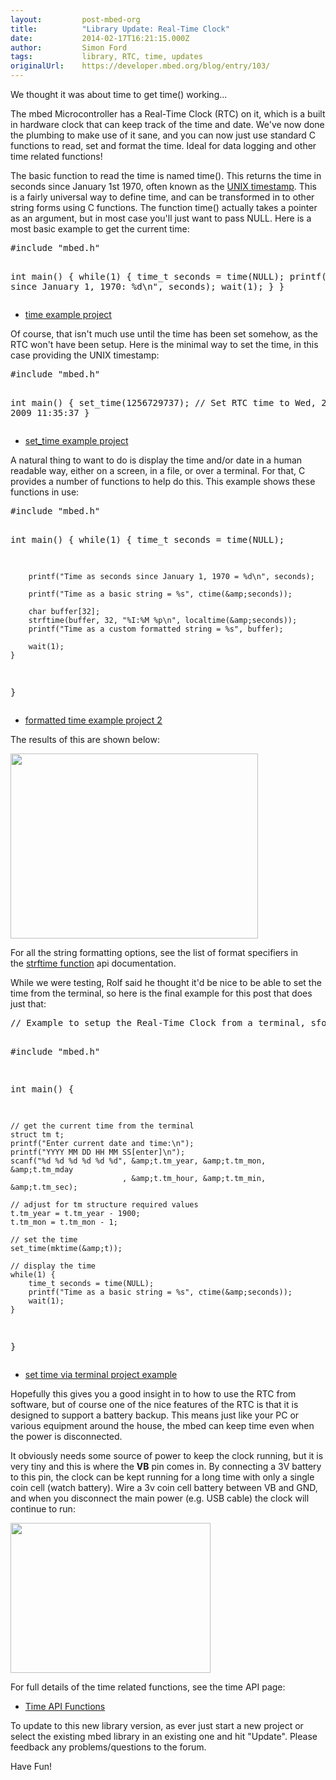 ```yaml
---
layout:         post-mbed-org
title:          "Library Update: Real-Time Clock"
date:           2014-02-17T16:21:15.000Z
author:         Simon Ford
tags:           library, RTC, time, updates
originalUrl:    https://developer.mbed.org/blog/entry/103/
---
```


<p>
  We thought it was about time to get time() working...
</p>
<p>
  The mbed Microcontroller has a Real-Time Clock (RTC) on it, which
  is a built in hardware clock that can keep track of the time and
  date. We've now done the plumbing to make use of it sane, and you
  can now just use standard C functions to read, set and format the
  time. Ideal for data logging and other time related functions!
</p>
<p>
  The basic function to read the time is named time(). This returns
  the time in seconds since January 1st 1970, often known as the
  <a href="http://en.wikipedia.org/wiki/Unix_time">UNIX
  timestamp</a>. This is a fairly universal way to define time, and
  can be transformed in to other string forms using C functions.
  The function time() actually takes a pointer as an argument, but
  in most case you'll just want to pass NULL. Here is a most basic
  example to get the current time:
</p>
<pre>
#include "mbed.h"

int main() {
    while(1) {
        time_t seconds = time(NULL);
        printf("Seconds since January 1, 1970: %d\n", seconds);
        wait(1);
    }
}
</pre>
<ul>
  <li>
    <a href=
    "/users/simon/published/9f83debd199f193afa6ef1899a179386/time_example.zip">
    time example project</a>
  </li>
</ul>
<p>
  Of course, that isn't much use until the time has been set
  somehow, as the RTC won't have been setup. Here is the minimal
  way to set the time, in this case providing the UNIX timestamp:
</p>
<pre>
#include "mbed.h"

int main() {
    set_time(1256729737);  // Set RTC time to Wed, 28 Oct 2009 11:35:37
}
</pre>
<ul>
  <li>
    <a href=
    "/users/simon/published/e75334ef020edf2c65db34904ab77177/set_time_example.zip">
    set_time example project</a>
  </li>
</ul>
<p>
  A natural thing to want to do is display the time and/or date in
  a human readable way, either on a screen, in a file, or over a
  terminal. For that, C provides a number of functions to help do
  this. This example shows these functions in use:
</p>
<pre>
#include "mbed.h"

int main() {
    while(1) {
        time_t seconds = time(NULL);

        printf("Time as seconds since January 1, 1970 = %d\n", seconds);

        printf("Time as a basic string = %s", ctime(&amp;seconds));

        char buffer[32];
        strftime(buffer, 32, "%I:%M %p\n", localtime(&amp;seconds));
        printf("Time as a custom formatted string = %s", buffer);

        wait(1);
    }
}
</pre>
<ul>
  <li>
    <a href=
    "/users/simon/published/a6025c53b25b0c6fbca86d13ff812ad0/time_example2.zip">
    formatted time example project 2</a>
  </li>
</ul>
<p>
  The results of this are shown below:
</p>
<p>
  <img alt="" height="296" src=
  "https://developer.mbed.org/media/uploads/simon/396x296xtime.png.pagespeed.ic.A-xYnLIZsO.png"
  width="396">
</p>
<p>
  For all the string formatting options, see the list of format
  specifiers in the&nbsp;<a href=
  "/projects/libraries/api/mbed/trunk/rtc_time#strftime">strftime
  function</a> api documentation.
</p>
<p>
  While we were testing, Rolf said he thought it'd be nice to be
  able to set the time from the terminal, so here is the final
  example for this post that does just that:
</p>
<pre>
// Example to setup the Real-Time Clock from a terminal, sford

#include "mbed.h"

int main() {

    // get the current time from the terminal
    struct tm t;
    printf("Enter current date and time:\n");
    printf("YYYY MM DD HH MM SS[enter]\n");    
    scanf("%d %d %d %d %d %d", &amp;t.tm_year, &amp;t.tm_mon, &amp;t.tm_mday
                             , &amp;t.tm_hour, &amp;t.tm_min, &amp;t.tm_sec);

    // adjust for tm structure required values
    t.tm_year = t.tm_year - 1900;
    t.tm_mon = t.tm_mon - 1;
    
    // set the time
    set_time(mktime(&amp;t));
        
    // display the time
    while(1) {    
        time_t seconds = time(NULL);
        printf("Time as a basic string = %s", ctime(&amp;seconds));
        wait(1);
    }
}
</pre>
<ul>
  <li>
    <a href=
    "/users/simon/published/76821e304d9989193d7687c22d9195c6/set_time_example2.zip">
    set time via terminal project example</a>
  </li>
</ul>
<p>
  Hopefully this gives you a good insight in to how to use the RTC
  from software, but of course one of the nice features of the RTC
  is that it is designed to support a battery backup. This means
  just like your PC or various equipment around the house, the mbed
  can keep time even when the power is disconnected.
</p>
<p>
  It obviously needs some source of power to keep the clock
  running, but it is very tiny and this is where the
  <strong>VB</strong> pin comes in. By connecting a 3V battery to
  this pin, the clock can be kept running for a long time with only
  a single coin cell (watch battery). Wire a 3v coin cell battery
  between VB and GND, and when you disconnect the main power (e.g.
  USB cable) the clock will continue to run:
</p>
<p>
  <img alt="" height="240" src=
  "https://developer.mbed.org/media/uploads/simon/320x240xvb.jpg.pagespeed.ic._Yjp0TyO0H.jpg"
  width="320">
</p>
<p>
  For full details of the time related functions, see the time API
  page:
</p>
<ul>
  <li>
    <a href="/projects/libraries/api/mbed/trunk/rtc_time">Time API
    Functions</a>
  </li>
</ul>
<p>
  To update to this new library version, as ever just start a new
  project or select the existing mbed library in an existing one
  and hit "Update". Please feedback any problems/questions to the
  forum.
</p>
<p>
  Have Fun!
</p>

